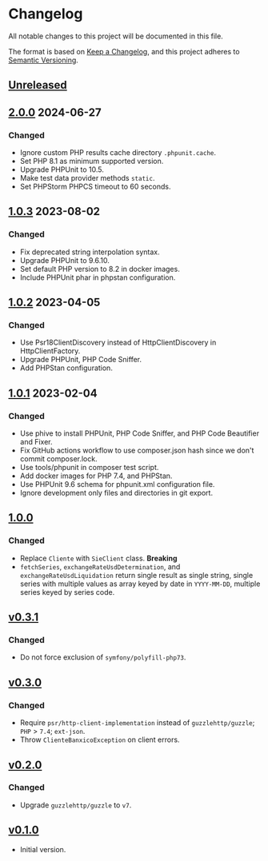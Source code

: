 # Changelog
All notable changes to this project will be documented in this file.

The format is based on [Keep a Changelog](https://keepachangelog.com/en/1.0.0/),
and this project adheres to [Semantic Versioning](https://semver.org/spec/v2.0.0.html).

## [Unreleased](https://github.com/Xint0/banxico-php/compare/2.0.0...master)

## [2.0.0](https://github.com/Xint0/banxico-php/compare/1.0.3...2.0.0) 2024-06-27

### Changed

- Ignore custom PHP results cache directory `.phpunit.cache`.
- Set PHP 8.1 as minimum supported version.
- Upgrade PHPUnit to 10.5.
- Make test data provider methods `static`.
- Set PHPStorm PHPCS timeout to 60 seconds.

## [1.0.3](https://github.com/Xint0/banxico-php/compare/1.0.2...1.0.3) 2023-08-02

### Changed

- Fix deprecated string interpolation syntax.
- Upgrade PHPUnit to 9.6.10.
- Set default PHP version to 8.2 in docker images.
- Include PHPUnit phar in phpstan configuration.

## [1.0.2](https://github.com/Xint0/banxico-php/compare/1.0.1...1.0.2) 2023-04-05

### Changed

- Use Psr18ClientDiscovery instead of HttpClientDiscovery in HttpClientFactory.
- Upgrade PHPUnit, PHP Code Sniffer.
- Add PHPStan configuration.

## [1.0.1](https://github.com/Xint0/banxico-php/compare/1.0.0...1.0.1) 2023-02-04

### Changed

- Use phive to install PHPUnit, PHP Code Sniffer, and PHP Code Beautifier and Fixer.
- Fix GitHub actions workflow to use composer.json hash since we don't commit composer.lock.
- Use tools/phpunit in composer test script.
- Add docker images for PHP 7.4, and PHPStan.
- Use PHPUnit 9.6 schema for phpunit.xml configuration file.
- Ignore development only files and directories in git export.

## [1.0.0](https://github.com/Xint0/banxico-php/compare/v0.3.1...1.0.0)

### Changed

- Replace `Cliente` with `SieClient` class. **Breaking**
- `fetchSeries`, `exchangeRateUsdDetermination`, and `exchangeRateUsdLiquidation` return single result as single string,
single series with multiple values as array keyed by date in `YYYY-MM-DD`, multiple series keyed by series code.

## [v0.3.1](https://github.com/Xint0/banxico-php/compare/v0.3.0...v0.3.1)

### Changed

- Do not force exclusion of `symfony/polyfill-php73`.

## [v0.3.0](https://github.com/Xint0/banxico-php/compare/v0.2.0...v0.3.0)

### Changed

- Require `psr/http-client-implementation` instead of `guzzlehttp/guzzle`; `PHP` > `7.4`; `ext-json`.
- Throw `ClienteBanxicoException` on client errors.

## [v0.2.0](https://github.com/Xint0/banxico-php/compare/v0.1.0...v0.2.0)

### Changed

- Upgrade `guzzlehttp/guzzle` to `v7`.

## [v0.1.0](https://github.com/Xint0/banxico-php/tree/v0.1.0)

- Initial version.